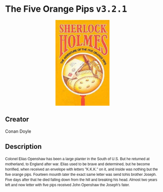 
# The Five Orange Pips <kbd>v3.2.1</kbd>

<center>
  <img src="./cover-1024.jpg"/>
</center>

## Creator
Conan Doyle

## Description
<font class="Apple-style-span" face="'MS Shell Dlg 2', sans-serif"><span class="Apple-style-span" style="font-size: 12px;">Colonel Elias Openshaw has been a large planter in the South of U.S. But he returned at motherland, to England after war. Elias used to be brave and determined, but he become horrified, when received an envelope with letters "K.K.K." on it, and inside was nothing but the five orange pips. Fourteen mounth later the exact same letter was send tohis brother Joseph. Five days after that he died falling down from the hill and breaking his head. Almost two years left and now letter with five pips received John Openshaw the Joseph's fater.</span></font>
